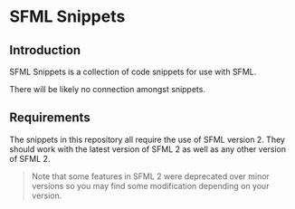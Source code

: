 # SFML Snippets

## Introduction

SFML Snippets is a collection of code snippets for use with SFML.

There will be likely no connection amongst snippets.

## Requirements
The snippets in this repository all require the use of SFML version 2. They should work with the latest version of SFML 2 as well as any other version of SFML 2.
> Note that some features in SFML 2 were deprecated over minor versions so you may find some modification depending on your version.
